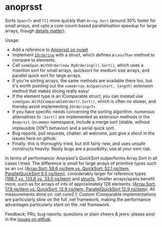 # anoprsst
Sorts `Span<T>` and `T[]` more quickly than `Array.Sort` (around 30% faster for small arrays, and upto a core-count-based parallelisation speedup for large arrays, though [details matter](https://github.com/EamonNerbonne/anoprsst/blob/master/results.txt)).

Usage:  

 - Add a reference to [Anoprsst on nuget](https://www.nuget.org/packages/Anoprsst/)
 - Implement [`IOrdering`](https://github.com/EamonNerbonne/anoprsst/blob/4c77b32169606074840a37024bd7fbd46ea62055/src/Anorpsst/OrderedAlgorithms.cs#L8)
with a struct, which defines a `LessThan` method to compare to elements.
 - Call `someSpan.WithOrder(new MyOrdering()).Sort()`, which uses a insertion sort for small arrays, quicksort for medium size arrays, and parallel quick sort for large arrays.
 - If you're sorting arrays, the same methods are available there too, but it's worth pointing out the `someArray.AsSpan(start, length)` extension method that makes
   slicing really easy/
 - If the element type is an IComparable *struct*, you can instead use `someSpan.WithIComparableOrder().Sort()`, which is often no slower, and thereby avoid implementing `IOrdering<T>`
 - If you have specific needs concerning the sorting algorithm, numerous alternatives to `.Sort()` are implemented as extension 
   methods in the `Anoprsst.Uncommon` namespace, include a merge sort (stable, without implausible O(N<sup>2</sup>) behavior) and a serial quick sort.
 - Bug reports, pull requests, chatter: all welcome, just give a shout in the issues here on github.
 - Finally: this is thoroughly tried, but still fairly new, and uses unsafe constructs heavily. Nasty bugs are a possibility; use at your own risk.
 
 
In terms of performance: Anorpsst's QuickSort outperforms Array.Sort in all cases I tried.  The difference is small for large arrays of primitive types such as an `int` [(Array.Sort: 58.6 ns/item vs. QuickSort: 52.1 ns/item, ParallelQuickSort 9.0 ns/item)](https://github.com/EamonNerbonne/anoprsst/blob/master/results.txt#L672), considerably larger for reference types [(198.7 vs. 133.6 vs. 33.0 ns/item)](https://github.com/EamonNerbonne/anoprsst/blob/master/results.txt#L600) and [structs](https://github.com/EamonNerbonne/anoprsst/blob/master/results.txt#L588).  Smaller arrays/spans benefit more, such as for arrays of ints of approximately 128 elements: [(Array.Sort: 17.8 ns/item vs. QuickSort: 12.9 ns/item, ParallelQuickSort 12.9 ns/item)](https://github.com/EamonNerbonne/anoprsst/blob/master/results.txt#L139).  All measurements done on .net core2.1; Custom IComparable implementations are particularly slow on the full .net framework, making the performance advantages particularly stark on the .net framework.

Feedback; PRs; bug reports; questions or plain cheers & jeers: please post in the [issues on github](https://github.com/EamonNerbonne/anoprsst/issues).

